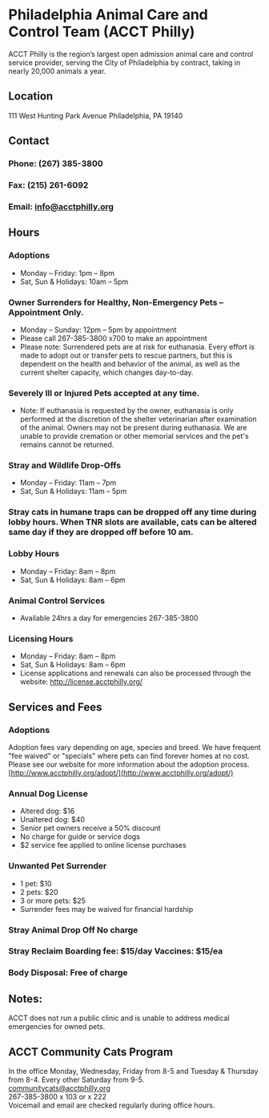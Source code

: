 # Philadelphia Animal Care and Control Team (ACCT Philly)			
ACCT Philly is the region’s largest open admission animal care and control service provider, serving the City of Philadelphia by contract, taking in nearly 20,000 animals a year.
## Location
111 West Hunting Park Avenue Philadelphia, PA 19140
## Contact
### Phone: (267) 385-3800
### Fax: (215) 261-6092
### Email: info@acctphilly.org
## Hours
### Adoptions
 * Monday – Friday: 1pm – 8pm
 * Sat, Sun & Holidays: 10am – 5pm
### Owner Surrenders for Healthy, Non-Emergency Pets – Appointment Only.
 * Monday – Sunday: 12pm – 5pm by appointment
 * Please call 267-385-3800 x700 to make an appointment
* Please note: Surrendered pets are at risk for euthanasia. Every effort is made to adopt out or transfer pets to rescue partners, but this is dependent on the health and behavior of the animal, as well as the current shelter capacity, which changes day-to-day.
### Severely Ill or Injured Pets accepted at any time.
* Note: If euthanasia is requested by the owner, euthanasia is only performed at the discretion of the shelter veterinarian after examination of the animal. Owners may not be present during euthanasia. We are unable to provide cremation or other memorial services and the pet's remains cannot be returned.
### Stray and Wildlife Drop-Offs
* Monday – Friday: 11am – 7pm
* Sat, Sun & Holidays: 11am – 5pm
### Stray cats in humane traps can be dropped off any time during lobby hours. When TNR slots are available, cats can be altered same day if they are dropped off before 10 am.
### Lobby Hours
* Monday – Friday: 8am – 8pm
* Sat, Sun & Holidays: 8am – 6pm
### Animal Control Services
* Available 24hrs a day for emergencies 267-385-3800
### Licensing Hours
* Monday – Friday: 8am – 8pm
* Sat, Sun & Holidays: 8am – 6pm
 * License applications and renewals can also be processed through the website: http://license.acctphilly.org/
## Services and Fees
### Adoptions
Adoption fees vary depending on age, species and breed. We have frequent "fee waived" or "specials" where pets can find forever homes at no cost. Please see our website for more information about the adoption process.
[http://www.acctphilly.org/adopt/](http://www.acctphilly.org/adopt/)
### Annual Dog License
 * Altered dog: $16
 * Unaltered dog: $40
 * Senior pet owners receive a 50% discount
 * No charge for guide or service dogs	
 * $2 service fee applied to online license purchases					
### Unwanted Pet Surrender 
* 1 pet: $10
* 2 pets: $20
* 3 or more pets: $25
* Surrender fees may be waived for financial hardship
### Stray Animal Drop Off No charge
### Stray Reclaim Boarding fee: $15/day Vaccines: $15/ea
### Body Disposal: Free of charge
## Notes:
ACCT does not run a public clinic and is unable to address medical emergencies for owned pets. 	
## ACCT Community Cats Program
In the office Monday, Wednesday, Friday from 8-5 and Tuesday & Thursday from 8-4. Every other Saturday from 9-5.     
[communitycats@acctphilly.org](mailto:communitycats@acctphilly.org)        
267-385-3800 x 103 or x 222    
Voicemail and email are checked regularly during office hours.     

